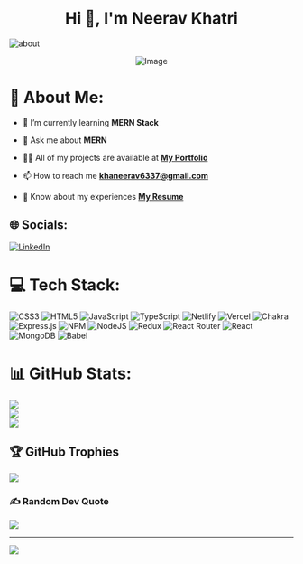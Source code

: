 ### <h1 align="center">Hi 👋, I'm Neerav Khatri </h1>
<p><img src="https://readme-typing-svg.herokuapp.com?font=Fira+Code&pause=1000&width=435&lines=A+Full+Stack+Developer" alt= "about" ></p>

<div align="center"><img src="https://www.softprodigy.com/wp-content/uploads/2021/06/JS-Development-Gif.gif" alt="Image"/></div>

# 💫 About Me:
- 🌱  I’m currently learning **MERN Stack**

- 💬  Ask me about **MERN**

- 👨‍💻  All of my projects are available at **[My Portfolio](https://neerav-khatri.github.io/)**

- 📫  How to reach me **khaneerav6337@gmail.com**

- 📄   Know about my experiences **[My Resume](https://drive.google.com/file/d/1T6Q5ce2c2tx2dnG1HU_9dU8zif-by3f6/view?usp=sharing)**


## 🌐 Socials:
[![LinkedIn](https://img.shields.io/badge/LinkedIn-%230077B5.svg?logo=linkedin&logoColor=white)](https://linkedin.com/in/neerav-khatri-05084a233) 

# 💻 Tech Stack:
![CSS3](https://img.shields.io/badge/css3-%231572B6.svg?style=for-the-badge&logo=css3&logoColor=white) ![HTML5](https://img.shields.io/badge/html5-%23E34F26.svg?style=for-the-badge&logo=html5&logoColor=white) ![JavaScript](https://img.shields.io/badge/javascript-%23323330.svg?style=for-the-badge&logo=javascript&logoColor=%23F7DF1E) ![TypeScript](https://img.shields.io/badge/typescript-%23007ACC.svg?style=for-the-badge&logo=typescript&logoColor=white) ![Netlify](https://img.shields.io/badge/netlify-%23000000.svg?style=for-the-badge&logo=netlify&logoColor=#00C7B7) ![Vercel](https://img.shields.io/badge/vercel-%23000000.svg?style=for-the-badge&logo=vercel&logoColor=white) ![Chakra](https://img.shields.io/badge/chakra-%234ED1C5.svg?style=for-the-badge&logo=chakraui&logoColor=white) ![Express.js](https://img.shields.io/badge/express.js-%23404d59.svg?style=for-the-badge&logo=express&logoColor=%2361DAFB) ![NPM](https://img.shields.io/badge/NPM-%23000000.svg?style=for-the-badge&logo=npm&logoColor=white) ![NodeJS](https://img.shields.io/badge/node.js-6DA55F?style=for-the-badge&logo=node.js&logoColor=white) ![Redux](https://img.shields.io/badge/redux-%23593d88.svg?style=for-the-badge&logo=redux&logoColor=white) ![React Router](https://img.shields.io/badge/React_Router-CA4245?style=for-the-badge&logo=react-router&logoColor=white) ![React](https://img.shields.io/badge/react-%2320232a.svg?style=for-the-badge&logo=react&logoColor=%2361DAFB) ![MongoDB](https://img.shields.io/badge/MongoDB-%234ea94b.svg?style=for-the-badge&logo=mongodb&logoColor=white) ![Babel](https://img.shields.io/badge/Babel-F9DC3e?style=for-the-badge&logo=babel&logoColor=black)
# 📊 GitHub Stats:
![](https://github-readme-stats.vercel.app/api?username=Neerav-Khatri&theme=chartreuse-dark&hide_border=false&include_all_commits=true&count_private=true)<br/>
![](https://github-readme-streak-stats.herokuapp.com/?user=Neerav-Khatri&theme=chartreuse-dark&hide_border=false)<br/>
![](https://github-readme-stats.vercel.app/api/top-langs/?username=Neerav-Khatri&theme=chartreuse-dark&hide_border=false&include_all_commits=true&count_private=true&layout=compact)

## 🏆 GitHub Trophies
![](https://github-profile-trophy.vercel.app/?username=Neerav-Khatri&theme=gitdimmed&no-frame=false&no-bg=false&margin-w=4)

### ✍️ Random Dev Quote
![](https://quotes-github-readme.vercel.app/api?type=horizontal&theme=radical)

---
[![](https://visitcount.itsvg.in/api?id=Neerav-Khatri&icon=0&color=3)](https://visitcount.itsvg.in)

<!-- Proudly created with GPRM ( https://gprm.itsvg.in ) -->
